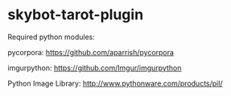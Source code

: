 # skybot-tarot-plugin

Required python modules: 

pycorpora: https://github.com/aparrish/pycorpora

imgurpython: https://github.com/Imgur/imgurpython

Python Image Library: http://www.pythonware.com/products/pil/

